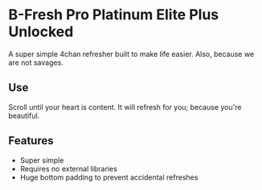 # B-Fresh Pro Platinum Elite Plus Unlocked

A super simple 4chan refresher built to make life easier. Also, because we are not savages.

## Use
Scroll until your heart is content. It will refresh for you; because you're beautiful.

## Features
* Super simple
* Requires no external libraries
* Huge bottom padding to prevent accidental refreshes
